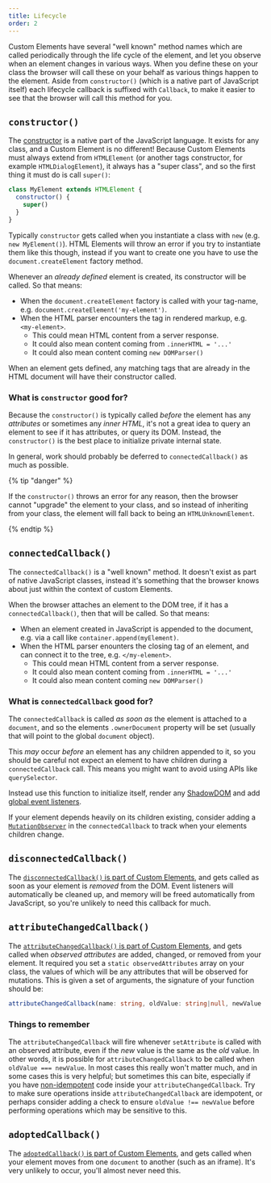 ```yaml
---
title: Lifecycle
order: 2
---
```


Custom Elements have several "well known" method names which are called periodically through the life cycle of the
element, and let you observe when an element changes in various ways. When you define these on your class the browser
will call these on your behalf as various things happen to the element. Aside from `constructor()` (which is a native
part of JavaScript itself) each lifecycle callback is suffixed with `Callback`, to make it easier to see that the
browser will call this method for you.

## `constructor()`

The [constructor][constructor] is a native part of the JavaScript language. It exists for any class, and a Custom
Element is no different! Because Custom Elements must always extend from `HTMLElement` (or another tags constructor, for
example `HTMLDialogElement`), it always has a "super class", and so the first thing it must do is call `super()`:

```js
class MyElement extends HTMLElement {
  constructor() {
    super()
  }
}
```

Typically `constructor` gets called when you instantiate a class with `new` (e.g. `new MyElement()`). HTML Elements will
throw an error if you try to instantiate them like this though, instead if you want to create one you have to use the
`document.createElement` factory method.

Whenever an _already defined_ element is created, its constructor will be called. So that means:

- When the `document.createElement` factory is called with your tag-name, e.g. `document.createElement('my-element')`.
- When the HTML parser encounters the tag in rendered markup, e.g. `<my-element>`.
  - This could mean HTML content from a server response.
  - It could also mean content coming from `.innerHTML = '...'`
  - It could also mean content coming `new DOMParser()`

When an element gets defined, any matching tags that are already in the HTML document will have their constructor
called.

### What is `constructor` good for?

Because the `constructor()` is typically called _before_ the element has any _attributes_ or sometimes any _inner HTML_,
it's not a great idea to query an element to see if it has attributes, or query its DOM. Instead, the `constructor()` is
the best place to initialize private internal state.

In general, work should probably be deferred to `connectedCallback()` as much as possible.

{% tip "danger" %}

If the `constructor()` throws an error for any reason, then the browser cannot "upgrade" the element to your class, and
so instead of inheriting from your class, the element will fall back to being an `HTMLUnknownElement`.

{% endtip %}

[constructor]: https://developer.mozilla.org/en-US/docs/Web/JavaScript/Reference/Classes/constructor

## `connectedCallback()`

The `connectedCallback()` is a "well known" method. It doesn't exist as part of native JavaScript classes, instead it's
something that the browser knows about just within the context of custom Elements.

When the browser attaches an element to the DOM tree, if it has a `connectedCallback()`, then that will be called. So
that means:

- When an element created in JavaScript is appended to the document, e.g. via a call like `container.append(myElement)`.
- When the HTML parser enounters the closing tag of an element, and can connect it to the tree, e.g. `</my-element>`.
  - This could mean HTML content from a server response.
  - It could also mean content coming from `.innerHTML = '...'`
  - It could also mean content coming `new DOMParser()`

### What is `connectedCallback` good for?

The `connectedCallback` is called _as soon as_ the element is attached to a `document`, and so the elements
`.ownerDocument` property will be set (usually that will point to the global `document` object).

This _may_ occur _before_ an element has any children appended to it, so you should be careful not expect an element to
have children during a `connectedCallback` call. This means you might want to avoid using APIs like `querySelector`.

Instead use this function to initialize itself, render any [ShadowDOM][shadowdom] and add [global event listeners][events].

[shadowdom]: /learn/components/shadowdom
[events]: /learn/components/events

If your element depends heavily on its children existing, consider adding a
[`MutationObserver`](https://developer.mozilla.org/en-US/docs/Web/API/MutationObserver) in the `connectedCallback` to
track when your elements children change.

## `disconnectedCallback()`

The [`disconnectedCallback()` is part of Custom Elements][ce-callbacks], and gets called as soon as your element is
_removed_ from the DOM. Event listeners will automatically be cleaned up, and memory will be freed automatically from
JavaScript, so you're unlikely to need this callback for much.

## `attributeChangedCallback()`

The [`attributeChangedCallback()` is part of Custom Elements][ce-callbacks], and gets called when _observed attributes_
are added, changed, or removed from your element. It required you set a `static observedAttributes` array on your class,
the values of which will be any attributes that will be observed for mutations. This is given a set of arguments, the
signature of your function should be:

```typescript
attributeChangedCallback(name: string, oldValue: string|null, newValue: string|null): void {}
```

### Things to remember

The `attributeChangedCallback` will fire whenever `setAttribute` is called with an observed attribute, even if the _new_
value is the same as the _old_ value. In other words, it is possible for `attributeChangedCallback` to be called when
`oldValue === newValue`. In most cases this really won't matter much, and in some cases this is very helpful; but
sometimes this can bite, especially if you have
[non-idempotent](https://en.wikipedia.org/wiki/Idempotence#Computer_science_examples) code inside your
`attributeChangedCallback`. Try to make sure operations inside `attributeChangedCallback` are idempotent, or perhaps
consider adding a check to ensure `oldValue !== newValue` before performing operations which may be sensitive to this.

## `adoptedCallback()`

The [`adoptedCallback()` is part of Custom Elements][ce-callbacks], and gets called when your element moves from one
`document` to another (such as an iframe). It's very unlikely to occur, you'll almost never need this.

[ce-callbacks]:
  https://developer.mozilla.org/en-US/docs/Web/Web_Components/Using_custom_elements#Using_the_lifecycle_callbacks
